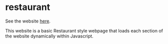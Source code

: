# restaurant

See the website [here](https://raikho.github.io/restaurant/).

This website is a basic Restaurant style webpage that loads each section of the website dynamically within Javascript.
